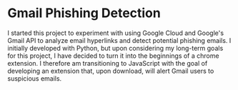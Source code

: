 # Gmail Phishing Detection

I started this project to experiment with using Google Cloud and Google's Gmail API to analyze email hyperlinks and detect potential phishing emails. I initially developed with Python, but upon considering my long-term goals for this project, I have decided to turn it into the beginnings of a chrome extension. I therefore am transitioning to JavaScript with the goal of developing an extension that, upon download, will alert Gmail users to suspicious emails. 

